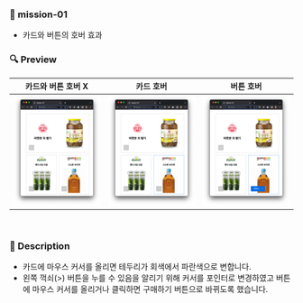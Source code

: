 ### 📌 mission-01

- 카드와 버튼의 호버 효과
  <br />

### 🔍 Preview

|        카드와 버튼 호버 X         |                  카드 호버                   |                   버튼 호버                    |
| :-------------------------------: | :------------------------------------------: | :--------------------------------------------: |
| <img src="./images/readme.png" /> | <img src="./images/readme-card-hover.png" /> | <img src="./images/readme-button-hover.png" /> |

  <br />
  
### 📝 Description

- 카드에 마우스 커서를 올리면 테두리가 회색에서 파란색으로 변합니다.
- 왼쪽 꺽쇠(>) 버튼을 누를 수 있음을 알리기 위해 커서를 포인터로 변경하였고 버튼에 마우스 커서를 올리거나 클릭하면 구매하기 버튼으로 바뀌도록 했습니다.
